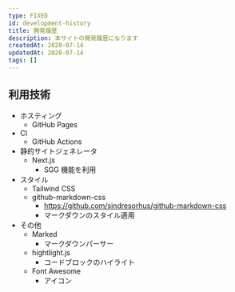 ```yaml
---
type: FIXED
id: development-history
title: 開発履歴
description: 本サイトの開発履歴になります
createdAt: 2020-07-14
updatedAt: 2020-07-14
tags: []
---
```


## 利用技術

- ホスティング
  - GitHub Pages
- CI
  - GitHub Actions
- 静的サイトジェネレータ
  - Next.js
    - SGG 機能を利用
- スタイル
  - Tailwind CSS
  - github-markdown-css
    - https://github.com/sindresorhus/github-markdown-css
    - マークダウンのスタイル適用
- その他
  - Marked
    - マークダウンパーサー
  - hightlight.js
    - コードブロックのハイライト
  - Font Awesome
    - アイコン

